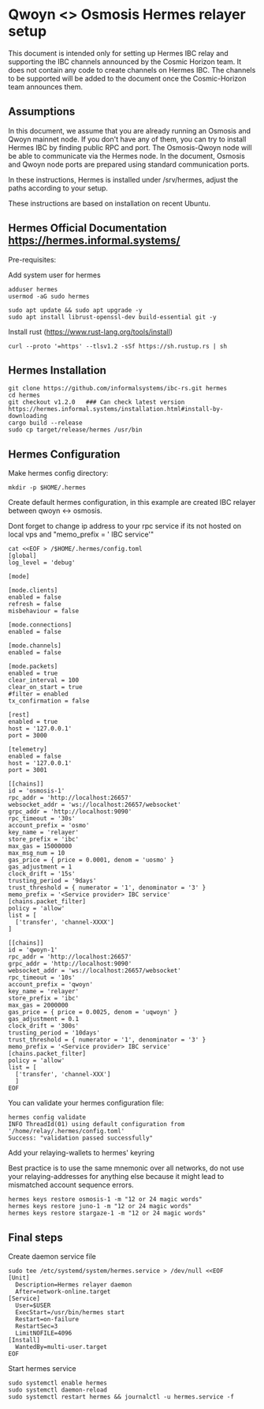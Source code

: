 # Qwoyn <> Osmosis Hermes relayer setup
This document is intended only for setting up Hermes IBC relay and supporting the IBC channels announced by the Cosmic Horizon team. 
It does not contain any code to create channels on Hermes IBC. The channels to be supported will be added to the document once the Cosmic-Horizon team announces them. 

## Assumptions

In this document, we assume that you are already running an Osmosis and Qwoyn mainnet node. If you don't have any of them, you can try to install Hermes IBC by finding public RPC and port. The Osmosis-Qwoyn node will be able to communicate via the Hermes node. In the document, Osmosis and Qwoyn node ports are prepared using standard communication ports.

In these instructions, Hermes is installed under /srv/hermes, adjust the paths according to your setup.

These instructions are based on installation on recent Ubuntu.

## Hermes Official Documentation https://hermes.informal.systems/

Pre-requisites:

Add system user for hermes
```
adduser hermes
usermod -aG sudo hermes
```
```
sudo apt update && sudo apt upgrade -y
sudo apt install librust-openssl-dev build-essential git -y
```
Install rust (https://www.rust-lang.org/tools/install)
```
curl --proto '=https' --tlsv1.2 -sSf https://sh.rustup.rs | sh
```

## Hermes Installation

```
git clone https://github.com/informalsystems/ibc-rs.git hermes
cd hermes
git checkout v1.2.0   ### Can check latest version https://hermes.informal.systems/installation.html#install-by-downloading
cargo build --release
sudo cp target/release/hermes /usr/bin
```

## Hermes Configuration

Make hermes config directory:

```
mkdir -p $HOME/.hermes
```

Create default hermes configuration, in this example are created IBC relayer between qwoyn <-> osmosis. 

Dont forget to change ip address to your rpc service if its not hosted on local vps and "memo_prefix = '<Service provider> IBC service'"

```
cat <<EOF > /$HOME/.hermes/config.toml
[global]
log_level = 'debug'

[mode]

[mode.clients]
enabled = false
refresh = false
misbehaviour = false

[mode.connections]
enabled = false

[mode.channels]
enabled = false

[mode.packets]
enabled = true
clear_interval = 100
clear_on_start = true
#filter = enabled
tx_confirmation = false

[rest]
enabled = true
host = '127.0.0.1'
port = 3000

[telemetry]
enabled = false
host = '127.0.0.1'
port = 3001

[[chains]]
id = 'osmosis-1'
rpc_addr = 'http://localhost:26657'
websocket_addr = 'ws://localhost:26657/websocket'
grpc_addr = 'http://localhost:9090'
rpc_timeout = '30s'
account_prefix = 'osmo'
key_name = 'relayer'
store_prefix = 'ibc'
max_gas = 15000000
max_msg_num = 10
gas_price = { price = 0.0001, denom = 'uosmo' }
gas_adjustment = 1
clock_drift = '15s'
trusting_period = '9days'
trust_threshold = { numerator = '1', denominator = '3' }
memo_prefix = '<Service provider> IBC service'
[chains.packet_filter]
policy = 'allow'
list = [
  ['transfer', 'channel-XXXX']
]

[[chains]]
id = 'qwoyn-1'
rpc_addr = 'http://localhost:26657'
grpc_addr = 'http://localhost:9090'
websocket_addr = 'ws://localhost:26657/websocket'
rpc_timeout = '10s'
account_prefix = 'qwoyn'
key_name = 'relayer'
store_prefix = 'ibc'
max_gas = 2000000
gas_price = { price = 0.0025, denom = 'uqwoyn' }
gas_adjustment = 0.1
clock_drift = '300s'
trusting_period = '10days'
trust_threshold = { numerator = '1', denominator = '3' }
memo_prefix = '<Service provider> IBC service'
[chains.packet_filter]
policy = 'allow'
list = [
  ['transfer', 'channel-XXX']
  ]
EOF

```
You can validate your hermes configuration file:
```
hermes config validate
INFO ThreadId(01) using default configuration from '/home/relay/.hermes/config.toml'
Success: "validation passed successfully"
```

Add your relaying-wallets to hermes' keyring

Best practice is to use the same mnemonic over all networks, do not use your relaying-addresses for anything else because it might lead to mismatched account sequence errors.
```
hermes keys restore osmosis-1 -m "12 or 24 magic words"
hermes keys restore juno-1 -m "12 or 24 magic words"
hermes keys restore stargaze-1 -m "12 or 24 magic words"
```

## Final steps
Create daemon service file

```
sudo tee /etc/systemd/system/hermes.service > /dev/null <<EOF
[Unit]
  Description=Hermes relayer daemon
  After=network-online.target
[Service]
  User=$USER
  ExecStart=/usr/bin/hermes start
  Restart=on-failure
  RestartSec=3
  LimitNOFILE=4096
[Install]
  WantedBy=multi-user.target
EOF
```
Start hermes service 

```
sudo systemctl enable hermes
sudo systemctl daemon-reload
sudo systemctl restart hermes && journalctl -u hermes.service -f
```
